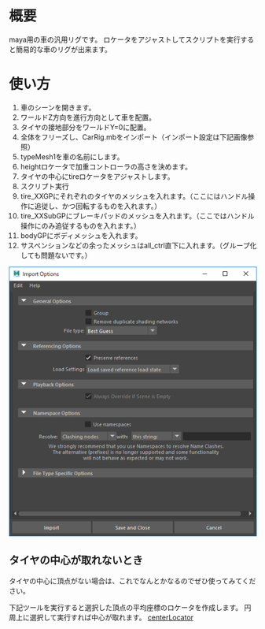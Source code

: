 # 概要
maya用の車の汎用リグです。
ロケータをアジャストしてスクリプトを実行すると簡易的な車のリグが出来ます。

# 使い方
1. 車のシーンを開きます。
2. ワールドZ方向を進行方向として車を配置。
3. タイヤの接地部分をワールドY=0に配置。
4. 全体をフリーズし、CarRig.mbをインポート（インポート設定は下記画像参照）
5. typeMesh1を車の名前にします。
6. heightロケータで加重コントローラの高さを決めます。
7. タイヤの中心にtireロケータをアジャストします。
8. スクリプト実行
9. tire_XXGPにそれぞれのタイヤのメッシュを入れます。（ここにはハンドル操作に追従し、かつ回転するものを入れます。）
10. tire_XXSubGPにブレーキパッドのメッシュを入れます。（ここではハンドル操作にのみ追従するものを入れます。）
11. bodyGPにボディメッシュを入れます。
12. サスペンションなどの余ったメッシュはall_ctrl直下に入れます。（グループ化しても問題ないです。）

![](images/importOptions.png)

## タイヤの中心が取れないとき
タイヤの中心に頂点がない場合は、これでなんとかなるのでぜひ使ってみてください。

下記ツールを実行すると選択した頂点の平均座標のロケータを作成します。
円周上に選択して実行すれば中心が取れます。
[centerLocator](https://github.com/patriot6991/centerLocator)

